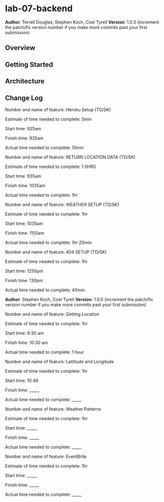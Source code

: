 # lab-07-backend
**Author**: Terrell Douglas, Stephen Koch, Coel Tyrell
**Version**: 1.0.0 (increment the patch/fix version number if you make more commits past your first submission)

## Overview
<!-- Provide a high level overview of what this application is and why you are building it, beyond the fact that it's an assignment for this class. (i.e. What's your problem domain?) -->

## Getting Started
<!-- What are the steps that a user must take in order to build this app on their own machine and get it running? -->

## Architecture
<!-- Provide a detailed description of the application design. What technologies (languages, libraries, etc) you're using, and any other relevant design information. -->

## Change Log
<!-- Use this area to document the iterative changes made to your application as each feature is successfully implemented. Use time stamps. Here's an examples:

11-5-2019 1:30pm - Application now has a fully-functional express server, with a GET route for the location resource.

## Credits and Collaborations
Terrell Douglas, Stephen Koch
-->

Number and name of feature: Heroku Setup (TD/SK)

Estimate of time needed to complete: 5min

Start time: 925am

Finish time: 935am

Actual time needed to complete: 10min



Number and name of feature: RETURN LOCATION DATA (TD/SK)

Estimate of time needed to complete: 1.5HRS

Start time: 935am

Finish time: 1035am

Actual time needed to complete: 1hr


Number and name of feature: WEATHER SETUP (TD/SK)

Estimate of time needed to complete: 1hr

Start time: 1035am

Finish time: 1155am

Actual time needed to complete: 1hr 20min


Number and name of feature: 404 SETUP (TD/SK)

Estimate of time needed to complete: 1hr

Start time: 1250pm

Finish time: 130pm

Actual time needed to complete: 40min

<!-- LAB 07 APIs -->
**Author**: Stephen Koch, Coel Tyrell
**Version**: 1.0.0 (increment the patch/fix version number if you make more commits past your first submission)

Number and name of feature: Getting Location

Estimate of time needed to complete: 1hr

Start time: 9:30 am

Finish time: 10:30 am

Actual time needed to complete: 1 hour


Number and name of feature: Lattitude and Longitude

Estimate of time needed to complete: 1hr

Start time: 10:46

Finish time: _____

Actual time needed to complete: _____



Number and name of feature: Weather Patterns

Estimate of time needed to complete: 1hr

Start time: _____

Finish time: _____

Actual time needed to complete: _____



Number and name of feature: EventBrite

Estimate of time needed to complete: 1hr

Start time: _____

Finish time: _____

Actual time needed to complete: _____